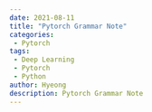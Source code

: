 ```yaml
---
date: 2021-08-11
title: "Pytorch Grammar Note"
categories: 
 - Pytorch
tags:
 - Deep Learning
 - Pytorch
 - Python
author: Hyeong
description: Pytorch Grammar Note
---
```



